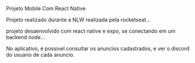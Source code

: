 Projeto Mobile Com React Native

Projeto realizado durante a NLW realizada pela rocketseat...

projeto desaenvolvido com react native e expo, se conectando em um backend node...

No aplicativo, é possivel consultar os anuncios cadastrados, e ver o discord do usuario de cada anuncio.